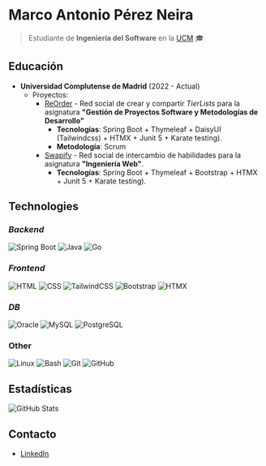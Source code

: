 # Marco Antonio Pérez Neira  
> Estudiante de **Ingeniería del Software** en la [UCM](https://www.ucm.es/) 🎓

## Educación  
- **Universidad Complutense de Madrid** (2022 - Actual)  
  - Proyectos:
    - [ReOrder](https://github.com/DCCXXV/reorder) - Red social de crear y compartir _TierLists_ para la asignatura **"Gestión de Proyectos Software y Metodologías de Desarrollo"**
      - **Tecnologías**: Spring Boot + Thymeleaf + DaisyUI (Tailwindcss) + HTMX + Junit 5 + Karate testing).
      - **Metodología**: Scrum
    - [Swapify](https://github.com/DCCXXV/swapify) - Red social de intercambio de habilidades para la asignatura **"Ingeniería Web"**.
      - **Tecnologías**: Spring Boot + Thymeleaf + Bootstrap + HTMX + Junit 5 + Karate testing).

## Technologies
### _Backend_
![Spring Boot](https://img.shields.io/badge/Spring%20Boot-6DB33F?logo=springboot&logoColor=fff)
![Java](https://img.shields.io/badge/Java-%23ED8B00.svg?logo=openjdk&logoColor=white)
![Go](https://img.shields.io/badge/Go-%2300ADD8.svg?&logo=go&logoColor=white)
### _Frontend_
![HTML](https://img.shields.io/badge/HTML-%23E34F26.svg?logo=html5&logoColor=white)
![CSS](https://img.shields.io/badge/CSS-1572B6?logo=css3&logoColor=fff)
![TailwindCSS](https://img.shields.io/badge/Tailwind%20CSS-%2338B2AC.svg?logo=tailwind-css&logoColor=white)
![Bootstrap](https://img.shields.io/badge/Bootstrap-7952B3?logo=bootstrap&logoColor=fff)
![HTMX](https://img.shields.io/badge/HTMX-36C?logo=htmx&logoColor=fff)
### _DB_
![Oracle](https://custom-icon-badges.demolab.com/badge/Oracle-F80000?logo=oracle&logoColor=fff)
![MySQL](https://img.shields.io/badge/MySQL-4479A1?logo=mysql&logoColor=fff)
![PostgreSQL](https://img.shields.io/badge/Postgres-%23316192.svg?logo=postgresql&logoColor=white)

### Other
![Linux](https://img.shields.io/badge/Linux-FCC624?logo=linux&logoColor=black)
![Bash](https://img.shields.io/badge/Bash-4EAA25?logo=gnubash&logoColor=fff)
![Git](https://img.shields.io/badge/Git-F05032?logo=git&logoColor=fff)
![GitHub](https://img.shields.io/badge/GitHub-%23121011.svg?logo=github&logoColor=white)

## Estadísticas  
![GitHub Stats](https://github-readme-stats.vercel.app/api?username=DCCXXV&show_icons=true&theme=github_dark)  

## Contacto  
- [LinkedIn](https://www.linkedin.com/in/marco-antonio-p%C3%A9rez-neira-562b42342/)
